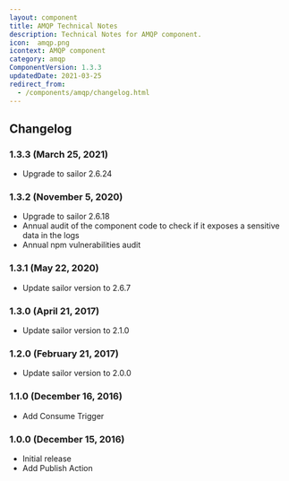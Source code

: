 ```yaml
---
layout: component
title: AMQP Technical Notes
description: Technical Notes for AMQP component.
icon:  amqp.png
icontext: AMQP component
category: amqp
ComponentVersion: 1.3.3
updatedDate: 2021-03-25
redirect_from:
  - /components/amqp/changelog.html
---
```


## Changelog

### 1.3.3 (March 25, 2021)

* Upgrade to sailor 2.6.24

### 1.3.2 (November 5, 2020)

* Upgrade to sailor 2.6.18
* Annual audit of the component code to check if it exposes a sensitive data in the logs
* Annual npm vulnerabilities audit

### 1.3.1 (May 22, 2020)

* Update sailor version to 2.6.7

### 1.3.0 (April 21, 2017)

* Update sailor version to 2.1.0

### 1.2.0 (February 21, 2017)

* Update sailor version to 2.0.0

### 1.1.0 (December 16, 2016)

* Add Consume Trigger

### 1.0.0 (December 15, 2016)

* Initial release
* Add Publish Action
